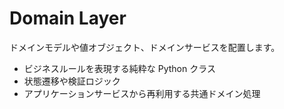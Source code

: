 # Domain Layer

ドメインモデルや値オブジェクト、ドメインサービスを配置します。

- ビジネスルールを表現する純粋な Python クラス
- 状態遷移や検証ロジック
- アプリケーションサービスから再利用する共通ドメイン処理
